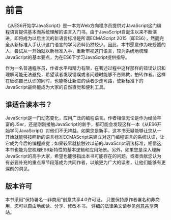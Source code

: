 # 前言
《从ES6开始学JavaScript》是一本为Web方向程序员提供对JavaScript这门编程语言提供基本而系统理解的语言入门书。由于JavaScript自诞生以来不断演进，即将成为以后主流的新语言标准是所谓ECMAScript 2015（即ES6），然而完全从新标准入手认识这门语言的学习资料仍然较少。因此，本书愿意作为吃螃蟹的人，尝试从一开始就以新标准入手，重新审视这门语言，较为系统地梳理JavaScript的基本要点，为在ES6下学习JavaScript提供指导。

作为一名普通程序员，作者水平和精力有限，在著述过程中这样那样的错误认识和理解可能无法避免，希望读者发现错误或者问题时能够不吝赐教，拍砖作者。这样在砥砺自己认识的同时，也能够让新进的读者少走弯路，使新标准下的JavaScript最终能成为大家的自然直觉和便利工具。


## 谁适合读本书？
JavaScript是一门动态变化，应用广泛的编程语言。作者相信无论是作为经验丰富的JSer，还是刚刚接触JavaScript的新手，都可能会发现这样一本《从ES6开始学习JavaScript》对他们不无裨益。如果您是新手，这本书无疑能够让您从一开始就能够按照新的语言标准ECMAScript来建立对这门编程语言的系统认识，让它成为今后的编程直觉；如果较早就接触过以前的JavaScript语法标准，相信这本书也能为您梳理ES6新特性的基本逻辑和应用场景。另外，如果您是深入理解JavaScript的高手大家，希望也能够指出本书可能存在的问题，或者贡献您认为有必要补充的重点章节段落成为共同作者，以飨更为广大的读者，让他们能够有更深刻的洞见。

## 版本许可
本书采用“保持署名—非商用”创意共享4.0许可证。
只要保持原作者署名和非商用，您可以自由地阅读、分享、修改本书。
详细的法律条文请参见[创意共享](https://creativecommons.org/licenses/by-nc/4.0/)网站。